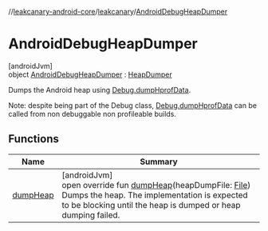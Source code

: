 //[leakcanary-android-core](../../../index.md)/[leakcanary](../index.md)/[AndroidDebugHeapDumper](index.md)

# AndroidDebugHeapDumper

[androidJvm]\
object [AndroidDebugHeapDumper](index.md) : [HeapDumper](../-heap-dumper/index.md)

Dumps the Android heap using [Debug.dumpHprofData](https://developer.android.com/reference/kotlin/android/os/Debug.html#dumphprofdata).

Note: despite being part of the Debug class, [Debug.dumpHprofData](https://developer.android.com/reference/kotlin/android/os/Debug.html#dumphprofdata) can be called from non debuggable non profileable builds.

## Functions

| Name | Summary |
|---|---|
| [dumpHeap](dump-heap.md) | [androidJvm]<br>open override fun [dumpHeap](dump-heap.md)(heapDumpFile: [File](https://developer.android.com/reference/kotlin/java/io/File.html))<br>Dumps the heap. The implementation is expected to be blocking until the heap is dumped or heap dumping failed. |

